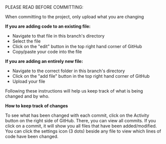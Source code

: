 PLEASE READ BEFORE COMMITTING:

When committing to the project, only upload what you are changing

**If you are adding code to an existing file:**

* Navigate to that file in this branch's directory
* Select the file
* Click on the "edit" button in the top right hand corner of GitHub
* Copy/paste your code into the file

**If you are adding an entirely new file:**

* Navigate to the correct folder in this branch's directory
* Click on the "add file" button in the top right hand corner of GitHub
* Upload your file

Following these instructions will help us keep track of what is being changed and by who. 

**How to keep track of changes**

To see what has been changed with each commit, click on the Activity button on the right side of GitHub. There, you can view all commits. If you click on a commit, it will show you all files that have been added/modified. You can click the settings icon (3 dots) beside any file to view which lines of code have been changed.
